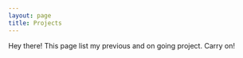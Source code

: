 ```yaml
---
layout: page
title: Projects
---
```


<p class="message">
  Hey there! This page list my previous and on going project. Carry on!
</p>

